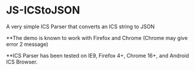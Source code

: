 JS-ICStoJSON
============

A very simple ICS Parser that converts an ICS string to JSON

**The demo is known to work with Firefox and Chrome (Chrome may give error 2 message)

**ICS Parser has been tested on IE9, Firefox 4+, Chrome 16+, and Android ICS Browser. 
